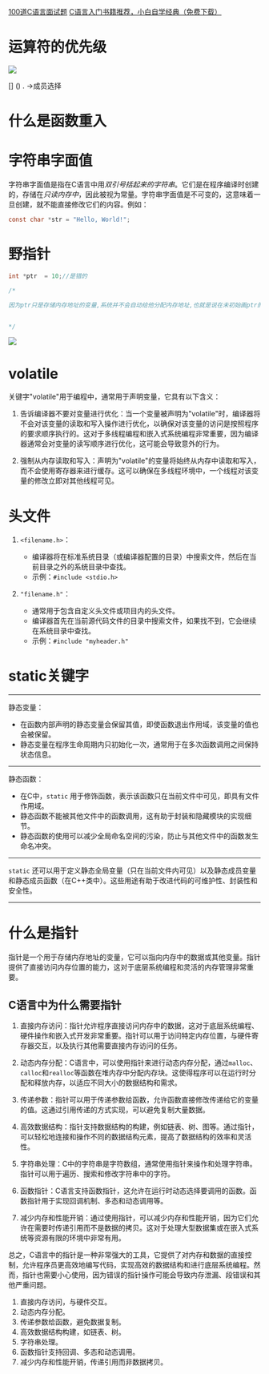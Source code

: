 [100道C语言面试题](https://blog.csdn.net/qwe5959798/article/details/104511822)
[C语言入门书籍推荐，小白自学经典（免费下载）](http://c.biancheng.net/view/1674.html)

# 运算符的优先级

![](assets/2023-10-15_170633.png)


[] () . ->成员选择


# 什么是函数重入


# 字符串字面值
字符串字面值是指在C语言中用*双引号括起来的字符串*。它们是在程序编译时创建的，存储在*只读内存中*，因此被视为常量。字符串字面值是不可变的，这意味着一旦创建，就不能直接修改它们的内容。例如：

```c
const char *str = "Hello, World!";
```


# 野指针

```c
int *ptr  = 10;//是错的

/*

因为ptr只是存储内存地址的变量,系统并不会自动给他分配内存地址,也就是说在未初始画ptr的值的时候,ptr的内存地址变量是随机的,这个时候改变*ptr的值就会随机改变一个内存地址的值导致系统崩溃


*/
```

![](assets/截图_20231014094045.png)


# volatile
关键字"volatile"用于编程中，通常用于声明变量，它具有以下含义：

1.  告诉编译器不要对变量进行优化：当一个变量被声明为"volatile"时，编译器将不会对该变量的读取和写入操作进行优化，以确保对该变量的访问是按照程序的要求顺序执行的。这对于多线程编程和嵌入式系统编程非常重要，因为编译器通常会对变量的读写顺序进行优化，这可能会导致意外的行为。
    
2.  强制从内存读取和写入：声明为"volatile"的变量将始终从内存中读取和写入，而不会使用寄存器来进行缓存。这可以确保在多线程环境中，一个线程对该变量的修改立即对其他线程可见。
# 头文件
1.  `<filename.h>`：
    
    -   编译器将在标准系统目录（或编译器配置的目录）中搜索文件，然后在当前目录之外的系统目录中查找。
    -   示例：`#include <stdio.h>`
2.  `"filename.h"`：
    
    -   通常用于包含自定义头文件或项目内的头文件。
    -   编译器首先在当前源代码文件的目录中搜索文件，如果找不到，它会继续在系统目录中查找。
    -   示例：`#include "myheader.h"`

# static关键字
___
静态变量：

-   在函数内部声明的静态变量会保留其值，即使函数退出作用域，该变量的值也会被保留。
-   静态变量在程序生命周期内只初始化一次，通常用于在多次函数调用之间保持状态信息。

___
静态函数：

-   在C中，`static` 用于修饰函数，表示该函数只在当前文件中可见，即具有文件作用域。
-   静态函数不能被其他文件中的函数调用，这有助于封装和隐藏模块的实现细节。
-   静态函数的使用可以减少全局命名空间的污染，防止与其他文件中的函数发生命名冲突。
___
`static` 还可以用于定义静态全局变量（只在当前文件内可见）以及静态成员变量和静态成员函数（在C++类中）。这些用途有助于改进代码的可维护性、封装性和安全性。
___

# 什么是指针

指针是一个用于存储内存地址的变量，它可以指向内存中的数据或其他变量。指针提供了直接访问内存位置的能力，这对于底层系统编程和灵活的内存管理非常重要。

## C语言中为什么需要指针
1. 直接内存访问：指针允许程序直接访问内存中的数据，这对于底层系统编程、硬件操作和嵌入式开发非常重要。指针可以用于访问特定内存位置，与硬件寄存器交互，以及执行其他需要直接内存访问的任务。
    
2. 动态内存分配：C语言中，可以使用指针来进行动态内存分配，通过`malloc`、`calloc`和`realloc`等函数在堆内存中分配内存块。这使得程序可以在运行时分配和释放内存，以适应不同大小的数据结构和需求。
    
3. 传递参数：指针可以用于传递参数给函数，允许函数直接修改传递给它的变量的值。这通过引用传递的方式实现，可以避免复制大量数据。
    
4. 高效数据结构：指针支持数据结构的构建，例如链表、树、图等。通过指针，可以轻松地连接和操作不同的数据结构元素，提高了数据结构的效率和灵活性。
    
5. 字符串处理：C中的字符串是字符数组，通常使用指针来操作和处理字符串。指针可以用于遍历、搜索和修改字符串中的字符。
    
6. 函数指针：C语言支持函数指针，这允许在运行时动态选择要调用的函数。函数指针用于实现回调机制、多态和动态调用等。
    
7. 减少内存和性能开销：通过使用指针，可以减少内存和性能开销，因为它们允许在需要时传递引用而不是数据的拷贝。这对于处理大型数据集或在嵌入式系统等资源有限的环境中非常有用。
    

总之，C语言中的指针是一种非常强大的工具，它提供了对内存和数据的直接控制，允许程序员更高效地编写代码，实现高效的数据结构和进行底层系统编程。然而，指针也需要小心使用，因为错误的指针操作可能会导致内存泄漏、段错误和其他严重问题。

1. 直接内存访问，与硬件交互。
2. 动态内存分配。
3. 传递参数给函数，避免数据复制。
4. 高效数据结构构建，如链表、树。
5. 字符串处理。
6. 函数指针支持回调、多态和动态调用。
7. 减少内存和性能开销，传递引用而非数据拷贝。